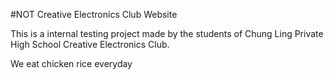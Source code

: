 #NOT Creative Electronics Club Website

This is a internal testing project made by the students of Chung Ling Private High School Creative Electronics Club.

We eat chicken rice everyday
